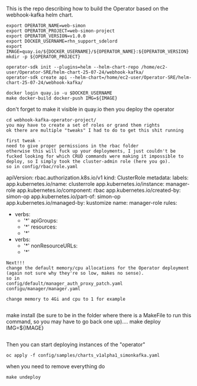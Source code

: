 This is the repo describing how to build the Operator based on the webhook-kafka helm chart.
```
export OPERATOR_NAME=web-simon
export OPERATOR_PROJECT=web-simon-project
export OPERATOR_VERSION=v1.0.0
export DOCKER_USERNAME=rhn_support_sdelord
export IMAGE=quay.io/${DOCKER_USERNAME}/${OPERATOR_NAME}:${OPERATOR_VERSION}
mkdir -p ${OPERATOR_PROJECT}

operator-sdk init --plugins=helm --helm-chart-repo /home/ec2-user/Operator-SRE/helm-chart-25-07-24/webhook-kafka/
operator-sdk create api --helm-chart=/home/ec2-user/Operator-SRE/helm-chart-25-07-24/webhook-kafka/

docker login quay.io -u $DOCKER_USERNAME
make docker-build docker-push IMG=${IMAGE}
```
don't forget to make it visible in quay.io
then you deploy the operator
```
cd webhook-kafka-operator-project/
you may have to create a set of roles or grand them rights
ok there are multiple "tweaks" I had to do to get this shit running

first tweak -
need to give proper permissions in the rbac folder 
otherwise this will fuck up your deployments, I just couldn't be fucked looking for which CRUD commands were making it impossible to deploy, so I simply took the cluster-admin role (here you go).
so in config/rbac/role.yaml

```
apiVersion: rbac.authorization.k8s.io/v1
kind: ClusterRole
metadata:
  labels:
    app.kubernetes.io/name: clusterrole
    app.kubernetes.io/instance: manager-role
    app.kubernetes.io/component: rbac
    app.kubernetes.io/created-by: simon-op
    app.kubernetes.io/part-of: simon-op
    app.kubernetes.io/managed-by: kustomize
  name: manager-role
rules:
  - verbs:
      - '*'
    apiGroups:
      - '*'
    resources:
      - '*'
  - verbs:
      - '*'
    nonResourceURLs:
      - '*'
```
Next!!!
change the default memory/cpu allocations for the Operator deployment (again not sure why they're so low, makes no sense).
so in 
config/default/manager_auth_proxy_patch.yaml
configu/manager/manager.yaml

change memory to 4Gi and cpu to 1 for example


```
make install  (be sure to be in the folder where there is a MakeFile to run this command, so you may have to go back one up)....
make deploy IMG=${IMAGE}
```

```
Then you can start deploying instances of the "operator"

```
oc apply -f config/samples/charts_v1alpha1_simonkafka.yaml
```
when you need to remove everything do

```
make undeploy
```
